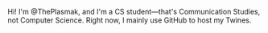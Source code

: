 Hi! I'm @ThePlasmak, and I'm a CS student—that's Communication Studies, not Computer Science. Right now, I mainly use GitHub to host my Twines.
